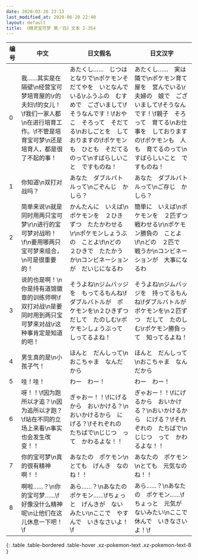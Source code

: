 ```yaml
---
date: 2020-03-26 23:13
last_modified_at: 2020-06-20 22:40
layout: default
title: 《精灵宝可梦 黑／白》文本 2-354
---
```

| 编号 | 中文 | 日文假名 | 日文汉字 |
| ---- | ---- | ---- | --- |
| 0 | 我……其实是在隔壁\n经营宝可梦培育屋的\r的夫妇\f的女儿！\f我们一家人都\n在进行培育工作。\f不管是培育宝可梦\n还是培育人，都是很了不起的事！ | あたくし……　じつは　となりで\nポケモンそだてやを　いとなんでいる\rふうふの　むすめで　ございまして\fそうなんです！\fおやこ　そろって　そだてる\nおしごとを　しておりますの\fポケモンも　ひとも　そだてるのって\nすばらしいこと　ですものね！ | あたくし……　実は　隣で\nポケモン育て屋を　営んでいる\r夫婦の　娘で　ございまして\fそうなんです！\f親子　そろって　育てる\nお仕事を　しておりますの\fポケモンも　人も　育てるのって\nすばらしいこと　ですものね！ |
| 1 | 你知道\n双打对战吗？ | あなた　ダブルバトルって\nごぞんじ　かしら？ | あなた　ダブルバトルって\nご存じ　かしら？ |
| 2 | 简单来说\n就是同时用两只宝可梦\r\n进行的宝可梦对战哟！\f\n要用哪两只宝可梦来组合，\n可是很重要的！ | かんたんに　いえば\nポケモンを　２ひきずつ　たたかわせる\r\nポケモンしょうぶの　ことよ\f\nどの　２ひきで　たたかうか\nコンビネーションが　だいじになるわ | 簡単に　いえば\nポケモンを　２匹ずつ　戦わせる\r\nポケモン勝負の　ことよ\f\nどの　２匹で　戦うか\nコンビネーションが　大事になるわ |
| 3 | 说的也是啊！\n你是持有道馆徽章的训练师啊\f双打对战\n是要同时用到两只宝可梦来对战\r这种事肯定是知道的吧！ | そうよね\nジムバッジを　もってるもんね\fダブルバトルが　ポケモンを\n２ひきずつ　だして　たのしむ\rポケモンしょうぶって　しってるよね！ | そうよね\nジムバッジを　持ってるもんね\fダブルバトルが　ポケモンを\n２匹ずつ　だして　たのしむ\rポケモン勝負って　知ってるよね！ |
| 4 | 男生真的是\n小孩子气！ | ほんと　だんしって\nおこちゃま　なんだから | ほんと　だんしって\nおこちゃま　なんだから |
| 5 | 哇！哇！ | わー　わー！ | わー　わー！ |
| 6 | 呀！！\f因为跑所以才追？\n因为追所以才跑？\f站在不同的立场上来看\n事实也会发生改变！！ | ぎゃおー！！\fにげるから　おいかける？\nおいかけるから　にげる？\fそれぞれの　たちばで\nじじつ　って　かわるよな！！ | ぎゃおー！！\fにげるから　おいかける？\nおいかけるから　にげる？\fそれぞれの　たちばで\nじじつ　って　かわるよな！！ |
| 7 | 你的宝可梦\n真的很有精神啊！！ | あなたの　ポケモン\nとても　げんき　なのね！！ | あなたの　ポケモン\nとても　元気なのね！！ |
| 8 | 啊啦……？\n你的宝可梦……\f好像没什么精神呢\n让他们在这儿休息一下吧！\f | あら……？\nあなたの　ポケモン……\fちょっと　げんきが　ないみたい\nここで　やすんで　いきなさいよ！\f | あら……？\nあなたの　ポケモン……\fちょっと　元気が　ないみたい\nここで　休んで　いきなさいよ！\f |
{: .table .table-bordered .table-hover .xz-pokemon-text .xz-pokemon-text-8 }